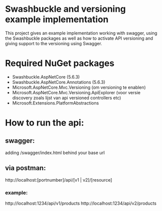 # Swashbuckle and versioning example implementation

This project gives an example implementation working with swagger, using the Swashbuckle packages as well as how to activate API versioning and giving support to the versioning using Swagger.

# Required NuGet packages

- Swashbuckle.AspNetCore (5.6.3)
- Swashbuckle.AspNetCore.Annotations (5.6.3) 
- Microsoft.AspNetCore.Mvc.Versioning (om versioning te enablen)
- Microsoft.AspNetCore.Mvc.Versioning.ApiExplorer (voor versie discovery zoals lijst van api versioned controllers etc)
- Microsoft.Extensions.PlatformAbstractions

# How to run the api:
## swagger:
adding /swagger/index.html behind your base url

## via postman:
http://localhost:[portnumber]/api/[v1 | v2]/[resource]
### example:
http://localhost:1234/api/v1/products
http://localhost:1234/api/v2/products 
